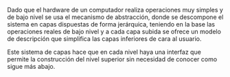 Dado que el hardware de un computador realiza operaciones muy simples y de bajo nivel se usa el mecanismo de abstracción, donde se descompone el sistema en capas dispuestas de forma jerárquica, teniendo en la base las operaciones reales de bajo nivel y a cada capa subida se ofrece un modelo de descripción que simplifica las capas inferiores de cara al usuario.

Este sistema de capas hace que en cada nivel haya una interfaz que permite la construcción del nivel superior sin necesidad de conocer como sigue más abajo.